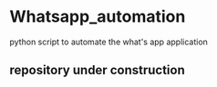 # Whatsapp_automation
python script to automate the what's app application
## repository under construction
